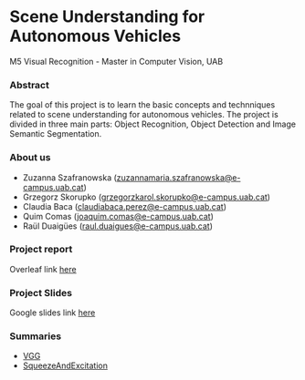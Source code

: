# Scene Understanding for Autonomous Vehicles

M5 Visual Recognition - Master in Computer Vision, UAB

### Abstract

The goal of this project is to learn the basic concepts and technniques related to scene understanding for autonomous vehicles. The project is divided in three main parts: Object Recognition, Object Detection and Image Semantic Segmentation.

### About us

- Zuzanna Szafranowska (zuzannamaria.szafranowska@e-campus.uab.cat)
- Grzegorz Skorupko (grzegorzkarol.skorupko@e-campus.uab.cat)
- Claudia Baca (claudiabaca.perez@e-campus.uab.cat)
- Quim Comas (joaquim.comas@e-campus.uab.cat)
- Raül Duaigües (raul.duaigues@e-campus.uab.cat)

### Project report

Overleaf link [here](https://www.overleaf.com/read/ntnzrqmzszhv)

### Project Slides

Google slides link [here](https://docs.google.com/presentation/d/1Go_nup-Z3y36y8_xZ2Iny4ThMHF-Z0mZiLGWd8Am1eo/edit#slide=id.p)

### Summaries

- [VGG](https://github.com/quimcomas/MCV_CNN_framework/blob/master/Summaries/VGG.md)
- [SqueezeAndExcitation](https://github.com/quimcomas/MCV_CNN_framework/blob/master/Summaries/SqueezeNet.md)
